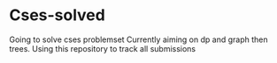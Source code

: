 # Cses-solved
Going to solve cses problemset
Currently aiming on dp and graph then trees.
Using this repository to track all submissions
